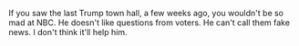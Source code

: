 If you saw the last Trump town hall, a few weeks ago, you wouldn't be so mad at NBC. He doesn't like questions from voters. He can't call them fake news. I don't think it'll help him. 
